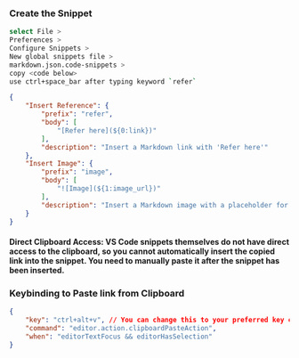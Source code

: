 ### Create the Snippet

```bash
select File >
Preferences >
Configure Snippets >
New global snippets file >
markdown.json.code-snippets >
copy <code below>
use ctrl+space_bar after typing keyword `refer`
```

```json
{
    "Insert Reference": {
        "prefix": "refer",
        "body": [
            "[Refer here](${0:link})"
        ],
        "description": "Insert a Markdown link with 'Refer here'"
    },
    "Insert Image": {
        "prefix": "image",
        "body": [
            "![Image](${1:image_url})"
        ],
        "description": "Insert a Markdown image with a placeholder for the image URL"
    }
}
```

#### Direct Clipboard Access: VS Code snippets themselves do not have direct access to the clipboard, so you cannot automatically insert the copied link into the snippet. You need to manually paste it after the snippet has been inserted.

### Keybinding to Paste link from Clipboard

```json
{
    "key": "ctrl+alt+v", // You can change this to your preferred key combination
    "command": "editor.action.clipboardPasteAction",
    "when": "editorTextFocus && editorHasSelection"
}
```
